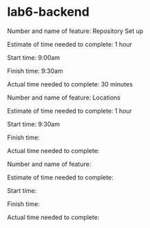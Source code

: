 # lab6-backend

Number and name of feature: Repository Set up

Estimate of time needed to complete: 1 hour

Start time: 9:00am

Finish time: 9:30am

Actual time needed to complete: 30 minutes


Number and name of feature: Locations

Estimate of time needed to complete: 1 hour

Start time: 9:30am

Finish time: 

Actual time needed to complete: 


Number and name of feature: 

Estimate of time needed to complete: 

Start time: 

Finish time: 

Actual time needed to complete: 